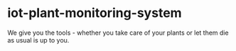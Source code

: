 # iot-plant-monitoring-system
We give you the tools - whether you take care of your plants or let them die as usual is up to you.
